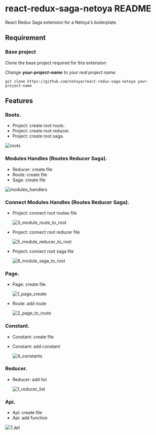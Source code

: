# react-redux-saga-netoya README

React Redux Saga extension for a Netoya's boilerplate.

## Requirement

### Base project

Clone the base project required for this extension

_Change ***your-project-name*** to your real project name._

```
git clone https://github.com/netoya/react-redux-saga-netoya your-project-name
```

## Features

### Roots.

- Project: create root route.
- Project: create root reducer.
- Project: create root saga.

![roots](images/1_root.gif)

### Modules Handles (Routes Reducer Saga).

- Reducer: create file
- Route: create file
- Saga: create file

![modules_handlers](images/2_modules_handlers.gif)

### Connect Modules Handles (Routes Reducer Saga).

- Project: connect root routes file

  ![3_module_route_to_root](images/3_module_route_to_root.gif)

- Project: connect root reducer file

  ![5_module_reducer_to_root](images/5_module_reducer_to_root.gif)

- Project: connect root saga file

  ![6_module_saga_to_root](images/6_module_saga_to_root.gif)

### Page.

- Page: create file

  ![1_page_create](images/3-1_page_create.gif)

- Route: add route

  ![2_page_to_route](images/3-2_page_to_route.gif)

### Constant.

- Constant: create file
- Constant: add constant

  ![4_constants](images/4_constants.gif)

### Reducer.

- Reducer: add list

  ![1_reducer_list](images/5-1_reducer_list.gif)

### Api.

- Api: create file
- Api: add function

![7_api](images/7_api.gif)
